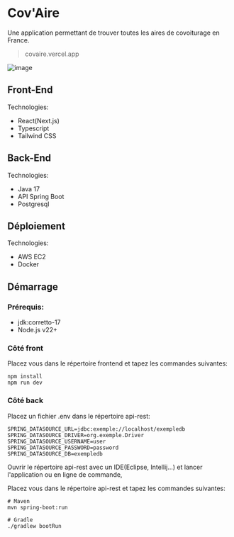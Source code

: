 # Cov'Aire

Une application permettant de trouver toutes les aires de covoiturage en France.

> covaire.vercel.app

![image](https://github.com/user-attachments/assets/f1eae81e-0dcf-4ca8-b284-c2e10df738b8)


## Front-End

Technologies:

- React(Next.js)
- Typescript
- Tailwind CSS

## Back-End

Technologies:

- Java 17
- API Spring Boot
- Postgresql

## Déploiement

Technologies:

- AWS EC2
- Docker

## Démarrage

### Prérequis:

- jdk:corretto-17
- Node.js v22+

### Côté front

Placez vous dans le répertoire frontend et tapez les commandes suivantes:
```
npm install
npm run dev
```

### Côté back

Placez un fichier .env dans le répertoire api-rest:
```
SPRING_DATASOURCE_URL=jdbc:exemple://localhost/exempledb
SPRING_DATASOURCE_DRIVER=org.exemple.Driver
SPRING_DATASOURCE_USERNAME=user
SPRING_DATASOURCE_PASSWORD=password
SPRING_DATASOURCE_DB=exempledb
```

Ouvrir le répertoire api-rest avec un IDE(Eclipse, Intellij...) et lancer l'application ou en ligne de commande,

Placez vous dans le répertoire api-rest et tapez les commandes suivantes:
```
# Maven
mvn spring-boot:run

# Gradle
./gradlew bootRun
```
